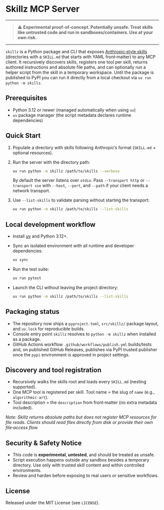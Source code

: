 # Skillz MCP Server

---

> ⚠️ **Experimental proof‑of‑concept. Potentially unsafe. Treat skills like untrusted code and run in sandboxes/containers. Use at your own risk.**

---

`skillz` is a Python package and CLI that exposes [Anthropic‑style skills](https://github.com/anthropics/skills) (directories with a `SKILL.md` that starts with YAML front‑matter) to any MCP client. It recursively discovers skills, registers one tool per skill, returns authored instructions and absolute file paths, and can optionally run a helper script from the skill in a temporary workspace. Until the package is published to PyPI you can run it directly from a local checkout via `uv run python -m skillz`.

## Prerequisites

- Python 3.12 or newer (managed automatically when using `uv`)
- `uv` package manager (the script metadata declares runtime dependencies)

## Quick Start

1. Populate a directory with skills following Anthropic’s format
   (`SKILL.md` + optional resources).
2. Run the server with the directory path:

   ```bash
   uv run python -m skillz /path/to/skills --verbose
   ```

   By default the server listens over `stdio`. Pass `--transport http` or
   `--transport sse` with `--host`, `--port`, and `--path` if your client needs a
   network transport.
3. Use `--list-skills` to validate parsing without starting the transport:

   ```bash
   uv run python -m skillz /path/to/skills --list-skills
   ```

## Local development workflow

- Install [uv](https://github.com/astral-sh/uv) and Python 3.12+.
- Sync an isolated environment with all runtime and developer dependencies:

  ```bash
  uv sync
  ```

- Run the test suite:

  ```bash
  uv run pytest
  ```

- Launch the CLI without leaving the project directory:

  ```bash
  uv run python -m skillz /path/to/skills --list-skills
  ```

## Packaging status

- The repository now ships a `pyproject.toml`, `src/skillz/` package layout, and `uv.lock` for reproducible builds.
- Console entry point `skillz` resolves to `python -m skillz` when installed as a package.
- GitHub Actions workflow `.github/workflows/publish.yml` builds/tests and, on published GitHub Releases, publishes via PyPI trusted publisher once the `pypi` environment is approved in project settings.

## Discovery and tool registration

- Recursively walks the skills root and loads every `SKILL.md` (nesting supported).
- One MCP tool is registered per skill. Tool name = the slug of `name` (e.g., `algorithmic-art`).
- Tool description = the `description` from front‑matter (no extra metadata included).

_Note: Skillz returns absolute paths but does not register MCP resources for file reads. Clients should read files directly from disk or provide their own file‑access flow._

## Security & Safety Notice

- This code is **experimental**, **untested**, and should be treated as unsafe.
- Script execution happens outside any sandbox besides a temporary directory.
  Use only with trusted skill content and within controlled environments.
- Review and harden before exposing to real users or sensitive workflows.

## License

Released under the MIT License (see `LICENSE`).
